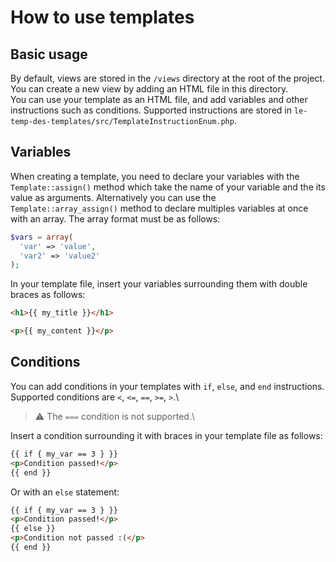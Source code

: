 # How to use templates

## Basic usage

By default, views are stored in the `/views` directory at the root of the project. You can create a new view by adding an HTML file in this directory.\
You can use your template as an HTML file, and add variables and other instructions such as conditions. Supported instructions are stored in `le-temp-des-templates/src/TemplateInstructionEnum.php`.

## Variables

When creating a template, you need to declare your variables with the `Template::assign()` method which take the name of your variable and the its value as arguments. Alternatively you can use the `Template::array_assign()` 
method to declare multiples variables at once with an array. The array format must be as follows:

```php
$vars = array(
  'var' => 'value',
  'var2' => 'value2'
);
```

In your template file, insert your variables surrounding them with double braces as follows:

```html
<h1>{{ my_title }}</h1>

<p>{{ my_content }}</p>
```

## Conditions

You can add conditions in your templates with `if`, `else`, and `end` instructions. Supported conditions are `<`, `<=`, `==`, `>=`, `>`.\

> :warning: The `===` condition is not supported.\

Insert a condition surrounding it with braces in your template file as follows:

```html
{{ if { my_var == 3 } }}
<p>Condition passed!</p>
{{ end }}
```

Or with an `else` statement:

```html
{{ if { my_var == 3 } }}
<p>Condition passed!</p>
{{ else }}
<p>Condition not passed :(</p>
{{ end }}
```
